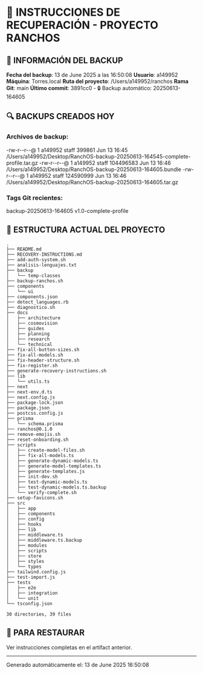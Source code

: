 # 🚨 INSTRUCCIONES DE RECUPERACIÓN - PROYECTO RANCHOS

## 📍 INFORMACIÓN DEL BACKUP

**Fecha del backup**: 13 de June 2025 a las 16:50:08
**Usuario**: a149952
**Máquina**: Torres.local
**Ruta del proyecto**: /Users/a149952/ranchos
**Rama Git**: main
**Último commit**: 3891cc0 - 🔒 Backup automático: 20250613-164605

## 🔍 BACKUPS CREADOS HOY

### Archivos de backup:
-rw-r--r--@ 1 a149952  staff     399861 Jun 13 16:45 /Users/a149952/Desktop/RanchOS-backup-20250613-164545-complete-profile.tar.gz
-rw-r--r--@ 1 a149952  staff  104496583 Jun 13 16:46 /Users/a149952/Desktop/RanchOS-backup-20250613-164605.bundle
-rw-r--r--@ 1 a149952  staff  124590999 Jun 13 16:46 /Users/a149952/Desktop/RanchOS-backup-20250613-164605.tar.gz

### Tags Git recientes:
backup-20250613-164605
v1.0-complete-profile

## 📁 ESTRUCTURA ACTUAL DEL PROYECTO

```
.
├── README.md
├── RECOVERY-INSTRUCTIONS.md
├── add-auth-system.sh
├── analisis-lenguajes.txt
├── backup
│   └── temp-classes
├── backup-ranchos.sh
├── components
│   └── ui
├── components.json
├── detect_languages.rb
├── diagnostico.sh
├── docs
│   ├── architecture
│   ├── cosmovision
│   ├── guides
│   ├── planning
│   ├── research
│   └── technical
├── fix-all-button-sizes.sh
├── fix-all-models.sh
├── fix-header-structure.sh
├── fix-register.sh
├── generate-recovery-instructions.sh
├── lib
│   └── utils.ts
├── next
├── next-env.d.ts
├── next.config.js
├── package-lock.json
├── package.json
├── postcss.config.js
├── prisma
│   └── schema.prisma
├── ranchos@0.1.0
├── remove-emojis.sh
├── reset-onboarding.sh
├── scripts
│   ├── create-model-files.sh
│   ├── fix-all-models.ts
│   ├── generate-dynamic-models.ts
│   ├── generate-model-templates.ts
│   ├── generate-templates.js
│   ├── init-dev.sh
│   ├── test-dynamic-models.ts
│   ├── test-dynamic-models.ts.backup
│   └── verify-complete.sh
├── setup-favicons.sh
├── src
│   ├── app
│   ├── components
│   ├── config
│   ├── hooks
│   ├── lib
│   ├── middleware.ts
│   ├── middleware.ts.backup
│   ├── modules
│   ├── scripts
│   ├── store
│   ├── styles
│   └── types
├── tailwind.config.js
├── test-import.js
├── tests
│   ├── e2e
│   ├── integration
│   └── unit
└── tsconfig.json

30 directories, 39 files
```

## 🔧 PARA RESTAURAR

Ver instrucciones completas en el artifact anterior.

---
Generado automáticamente el: 13 de June 2025 16:50:08

